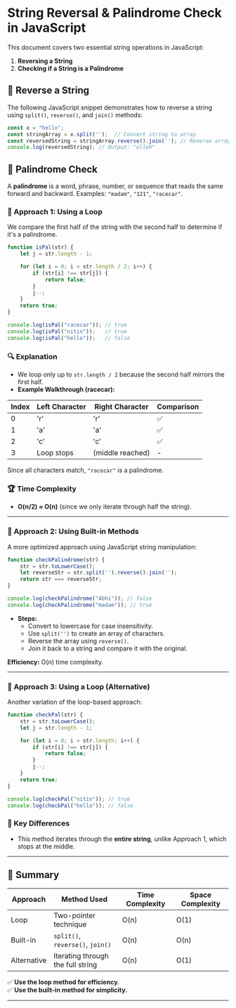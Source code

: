 # String Reversal & Palindrome Check in JavaScript  

This document covers two essential string operations in JavaScript:  
1. **Reversing a String**  
2. **Checking if a String is a Palindrome**  

## 📌 Reverse a String  

The following JavaScript snippet demonstrates how to reverse a string using `split()`, `reverse()`, and `join()` methods:  

```javascript
const x = "hello";
const stringArray = x.split('');  // Convert string to array
const reversedString = stringArray.reverse().join(''); // Reverse array & join back
console.log(reversedString); // Output: "olleh"
```

## 📌 Palindrome Check  

A **palindrome** is a word, phrase, number, or sequence that reads the same forward and backward. Examples: `"madam"`, `"121"`, `"racecar"`.  

### 📝 Approach 1: Using a Loop  

We compare the first half of the string with the second half to determine if it's a palindrome.  

```javascript
function isPal(str) {
    let j = str.length - 1;

    for (let i = 0; i < str.length / 2; i++) {
        if (str[i] !== str[j]) {
            return false;
        }
        j--;
    }
    return true;
}

console.log(isPal("racecar")); // true
console.log(isPal("nitin"));   // true
console.log(isPal("hello"));   // false
```

### 🔍 Explanation  

- We loop only up to `str.length / 2` because the second half mirrors the first half.  
- **Example Walkthrough (racecar):**  

| Index | Left Character | Right Character | Comparison |
|--------|---------------|----------------|------------|
| 0      | 'r'           | 'r'            | ✅        |
| 1      | 'a'           | 'a'            | ✅        |
| 2      | 'c'           | 'c'            | ✅        |
| 3      | Loop stops    | (middle reached) | -       |

Since all characters match, `"racecar"` is a palindrome.  

### 🏆 Time Complexity  
- **O(n/2) ≈ O(n)** (since we only iterate through half the string).  

---

### 📝 Approach 2: Using Built-in Methods  

A more optimized approach using JavaScript string manipulation:  

```javascript
function checkPalindrome(str) {
    str = str.toLowerCase();  
    let reverseStr = str.split('').reverse().join('');  
    return str === reverseStr;
}

console.log(checkPalindrome("Abhi")); // false
console.log(checkPalindrome("madam")); // true
```

- **Steps:**  
  - Convert to lowercase for case insensitivity.  
  - Use `split('')` to create an array of characters.  
  - Reverse the array using `reverse()`.  
  - Join it back to a string and compare it with the original.  

**Efficiency:** O(n) time complexity.  

---

### 📝 Approach 3: Using a Loop (Alternative)  

Another variation of the loop-based approach:  

```javascript
function checkPal(str) {
    str = str.toLowerCase();
    let j = str.length - 1;

    for (let i = 0; i < str.length; i++) {
        if (str[i] !== str[j]) {
            return false;
        }
        j--;
    }
    return true;
}

console.log(checkPal("nitin")); // true
console.log(checkPal("hello")); // false
```

### 🔹 Key Differences  
- This method iterates through the **entire string**, unlike Approach 1, which stops at the middle.  

---

## 🚀 Summary  

| Approach  | Method Used | Time Complexity | Space Complexity |
|-----------|------------|----------------|------------------|
| Loop      | Two-pointer technique | O(n) | O(1) |
| Built-in  | `split()`, `reverse()`, `join()` | O(n) | O(n) |
| Alternative | Iterating through the full string | O(n) | O(1) |

✅ **Use the loop method for efficiency.**  
✅ **Use the built-in method for simplicity.**  

---



